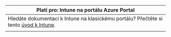 |Platí pro: Intune na portálu Azure Portal |
|--|
|Hledáte dokumentaci k Intune na klasickému portálu? Přečtěte si tento [úvod k Intune](/intune/introduction-intune?toc=/intune-classic/toc.json).|
| |
